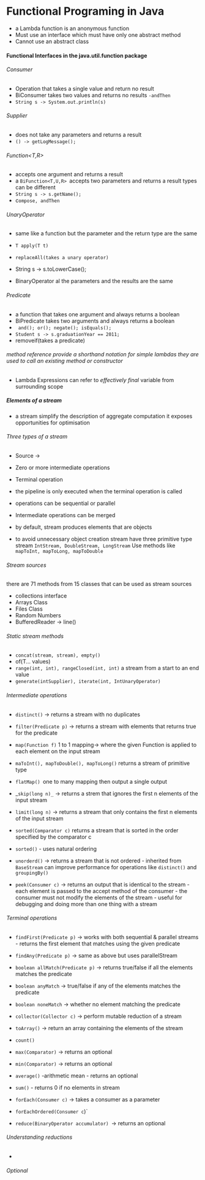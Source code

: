 # Functional Programing in Java

* a Lambda function is an anonymous function
* Must use an interface which must have only one abstract method
* Cannot use an abstract class

#### Functional Interfaces in the java.util.function package

###### Consumer<T>
* Operation that takes a single value and return no result
* BiConsumer takes two values and returns no results `-andThen`
* `String s -> System.out.println(s)`

###### Supplier<T>
* does not take any parameters and returns a result
* `() -> getLogMessage();`

###### Function<T,R>
* accepts one argument and returns a result
* a `BiFunction<T,U,R> `accepts two parameters and returns a result types can be different
* `String s -> s.getName();`
* c`ompose, andThen`


###### UnaryOperator
* same like a function but the parameter and the return type are the same
- `T apply(T t)`
* `replaceAll(takes a unary operator)`

* String s -> s.toLowerCase();

* BinaryOperator al the parameters and the results are the same

###### Predicate
* a function that takes one argument and always returns a boolean
* BiPredicate takes two arguments and always returns a boolean
* ` and(); or(); negate(); isEquals();`
* `Student s -> s.graduationYear == 2011;`
* removeif(takes a predicate)

###### method reference provide a shorthand notation for simple lambdas they are used to call an existing method or constructor

* Lambda Expressions can refer to _effectively final_ variable from surrounding scope

##### Elements of a stream
* a stream simplify the description of aggregate computation it exposes opportunities for optimisation
###### Three types of a stream
* Source -> 
* Zero or more intermediate operations
* Terminal operation

* the pipeline is only executed when the terminal operation is called
* operations can be sequential or parallel 
* Intermediate operations can be merged
* by default, stream produces elements that are objects
* to avoid unnecessary object creation stream have three primitive type stream `IntStream, DoubleStream, LongStream` Use methods like `mapToInt, mapToLong, mapToDouble`

###### Stream sources
there are 71 methods from 15 classes that can be used as stream sources
* collections interface
* Arrays Class
* Files Class
* Random Numbers
* BufferedReader -> line()

###### Static stream methods
* `concat(stream, stream), empty()`
* of(T... values)
* `range(int, int), rangeClosed(int, int)` a stream from a start to an end value
* `generate(intSupplier), iterate(int, IntUnaryOperator)`

###### Intermediate operations
* `distinct()` -> returns a stream with no duplicates
* `filter(Predicate p)` -> returns a stream with elements that returns true for the predicate
* `map(Function f)` 1 to 1 mapping-> where the given Function is applied to each element on the input stream
* `maToInt(), mapToDouble(), mapToLong()` returns a stream of primitive type
* `flatMap() `one to many mapping then output a single output

* _`skip(long n)_` -> returns a strem that ignores the first n elements of the input stream
* `limit(long n)` -> returns a stream that only contains the first n elements of the input stream
* `sorted(Comparator c)` returns a stream that is sorted in the order specified by the comparator c
* `sorted()` - uses natural ordering
* `unorderd()` -> returns a stream that is not ordered - inherited from `BaseStream` can improve performance for operations like `distinct()` and `groupingBy()`
* `peek(Consumer c)` -> returns an output that is identical to the stream - each element is passed to the accept method of the consumer - the consumer must not modify the elements of the stream - useful for debugging and doing more than one thing with a stream

###### Terminal operations
* `findFirst(Predicate p)` -> works with both sequential & parallel streams - returns the first element that matches using the given predicate
* `findAny(Predicate p)` -> same as above but uses parallelStream
* `boolean allMatch(Predicate p)` -> returns true/false if all the elements matches the predicate
* `boolean anyMatch` -> true/false if any of the elements matches the predicate
* `boolean noneMatch` ->  whether no element matching  the predicate
* `collector(Collector c)` -> perform mutable reduction of a stream
* `toArray()` -> return an array containing the elements of the stream

* `count()`
* `max(Comparator)` -> returns an optional
* `min(Comparator)` -> returns an optional
* `average()` -arithmetic mean - returns an optional
* `sum()` - returns 0 if no elements in stream

* `forEach(Consumer c)` -> takes a consumer as a parameter
* `forEachOrdered(Consumer c`)`

* `reduce(BinaryOperator accumulator) `-> returns an optional

###### Understanding reductions
*

###### Optional<T>

